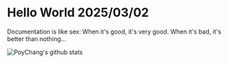 # Hello World 2025/03/02

Documentation is like sex:
When it's good, it's very good.
When it's bad, it's better than nothing...

![PoyChang's github stats](https://github-readme-stats.vercel.app/api?username=poychang&show_icons=true&theme=dracula)
